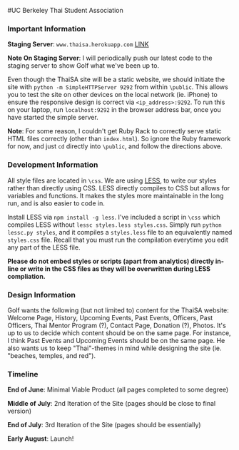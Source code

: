 #UC Berkeley Thai Student Association

### Important Information


__Staging Server__: `www.thaisa.herokuapp.com` [LINK](http://thaisa.herokuapp.com)

__Note On Staging Server__: I will periodically push our latest code to the staging server to show Golf what we've been up to.

Even though the ThaiSA site will be a static website, we should initiate the site with `python -m SimpleHTTPServer 9292` from within `\public`. This allows you to test the site on other devices on the local network (ie. iPhone) to ensure the responsive design is correct via `<ip_address>:9292`. To run this on your laptop, run `localhost:9292` in the browser address bar, once you have started the simple server.

__Note__: For some reason, I couldn't get Ruby Rack to correctly serve static HTML files correctly (other than `index.html`). So ignore the Ruby framework for now, and just `cd` directly into `\public`, and follow the directions above. 


### Development Information 


All style files are located in `\css`. We are using [LESS](http://lesscss.org/), to write our styles rather than directly using CSS. LESS directly compiles to CSS but allows for variables and functions. It makes the styles more maintainable in the long run, and is also easier to code in. 

Install LESS via `npm install -g less`. I've included a script in `\css` which compiles LESS without `lessc styles.less styles.css`. Simply run `python lessc.py styles`, and it compiles a `styles.less` file to an equivalently named `styles.css` file. Recall that you must run the compilation everytime you edit any part of the LESS file. 

__Please do not embed styles or scripts (apart from analytics) directly in-line or write in the CSS files as they will be overwritten during LESS compliation.__


### Design Information 

Golf wants the following (but not limited to) content for the ThaiSA website: Welcome Page, History, Upcoming Events, Past Events, Officers, Past Officers, Thai Mentor Program (?), Contact Page, Donation (?), Photos. It's up to us to decide which content should be on the same page. For instance, I think Past Events and Upcoming Events should be on the same page. He also wants us to keep "Thai"-themes in mind while designing the site (ie. "beaches, temples, and red"). 

### Timeline

__End of June__: Minimal Viable Product (all pages completed to some degree)

__Middle of July__: 2nd Iteration of the Site (pages should be close to final version)

__End of July__: 3rd Iteration of the Site (pages should be essentially)

__Early August__: Launch!
